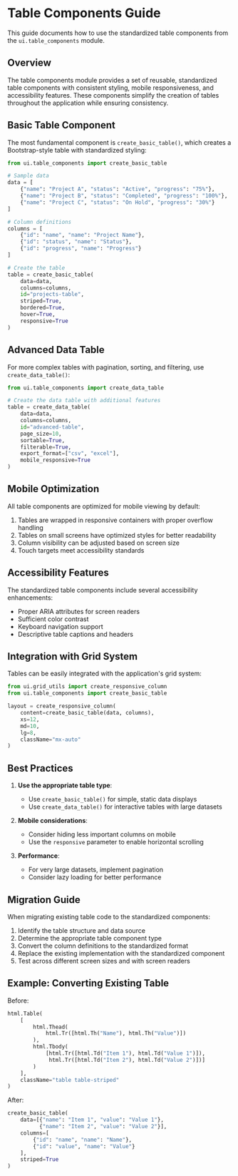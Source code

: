 # Table Components Guide

This guide documents how to use the standardized table components from the `ui.table_components` module.

## Overview

The table components module provides a set of reusable, standardized table components with consistent styling, mobile responsiveness, and accessibility features. These components simplify the creation of tables throughout the application while ensuring consistency.

## Basic Table Component

The most fundamental component is `create_basic_table()`, which creates a Bootstrap-style table with standardized styling:

```python
from ui.table_components import create_basic_table

# Sample data
data = [
    {"name": "Project A", "status": "Active", "progress": "75%"},
    {"name": "Project B", "status": "Completed", "progress": "100%"},
    {"name": "Project C", "status": "On Hold", "progress": "30%"}
]

# Column definitions
columns = [
    {"id": "name", "name": "Project Name"},
    {"id": "status", "name": "Status"},
    {"id": "progress", "name": "Progress"}
]

# Create the table
table = create_basic_table(
    data=data,
    columns=columns,
    id="projects-table",
    striped=True,
    bordered=True,
    hover=True,
    responsive=True
)
```

## Advanced Data Table

For more complex tables with pagination, sorting, and filtering, use `create_data_table()`:

```python
from ui.table_components import create_data_table

# Create the data table with additional features
table = create_data_table(
    data=data,
    columns=columns,
    id="advanced-table",
    page_size=10,
    sortable=True,
    filterable=True,
    export_format=["csv", "excel"],
    mobile_responsive=True
)
```

## Mobile Optimization

All table components are optimized for mobile viewing by default:

1. Tables are wrapped in responsive containers with proper overflow handling
2. Tables on small screens have optimized styles for better readability
3. Column visibility can be adjusted based on screen size
4. Touch targets meet accessibility standards

## Accessibility Features

The standardized table components include several accessibility enhancements:

- Proper ARIA attributes for screen readers
- Sufficient color contrast
- Keyboard navigation support
- Descriptive table captions and headers

## Integration with Grid System

Tables can be easily integrated with the application's grid system:

```python
from ui.grid_utils import create_responsive_column
from ui.table_components import create_basic_table

layout = create_responsive_column(
    content=create_basic_table(data, columns),
    xs=12,
    md=10,
    lg=8,
    className="mx-auto"
)
```

## Best Practices

1. **Use the appropriate table type**:
   - Use `create_basic_table()` for simple, static data displays
   - Use `create_data_table()` for interactive tables with large datasets

2. **Mobile considerations**:
   - Consider hiding less important columns on mobile
   - Use the `responsive` parameter to enable horizontal scrolling

3. **Performance**:
   - For very large datasets, implement pagination
   - Consider lazy loading for better performance

## Migration Guide

When migrating existing table code to the standardized components:

1. Identify the table structure and data source
2. Determine the appropriate table component type
3. Convert the column definitions to the standardized format
4. Replace the existing implementation with the standardized component
5. Test across different screen sizes and with screen readers

## Example: Converting Existing Table

Before:

```python
html.Table(
    [
        html.Thead(
            html.Tr([html.Th("Name"), html.Th("Value")])
        ),
        html.Tbody(
            [html.Tr([html.Td("Item 1"), html.Td("Value 1")]), 
             html.Tr([html.Td("Item 2"), html.Td("Value 2")])]
        )
    ],
    className="table table-striped"
)
```

After:

```python
create_basic_table(
    data=[{"name": "Item 1", "value": "Value 1"}, 
          {"name": "Item 2", "value": "Value 2"}],
    columns=[
        {"id": "name", "name": "Name"},
        {"id": "value", "name": "Value"}
    ],
    striped=True
)
```

